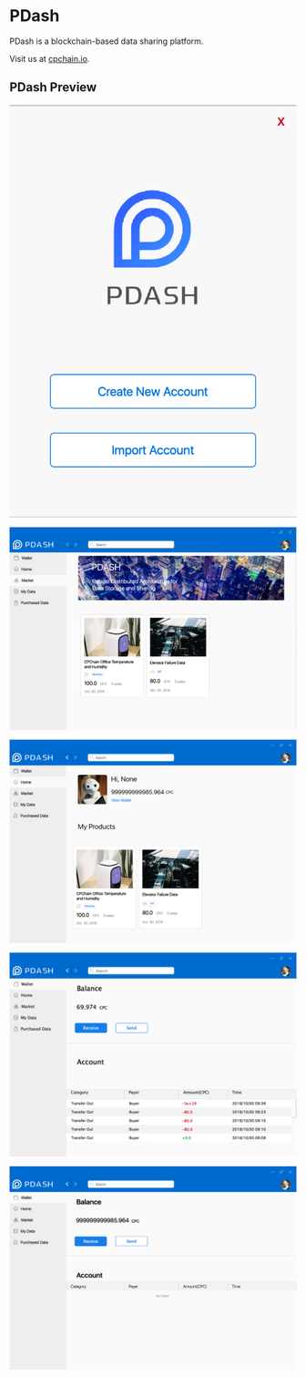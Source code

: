 # PDash

PDash is a blockchain-based data sharing platform.

Visit us at [cpchain.io](http://cpchain.io/).

## PDash Preview

![Login](images/login.png)

![Market](images/market.png)

![Home](images/home.png)

![My data](images/my_data.png)

![Wallet](images/wallet.png)
